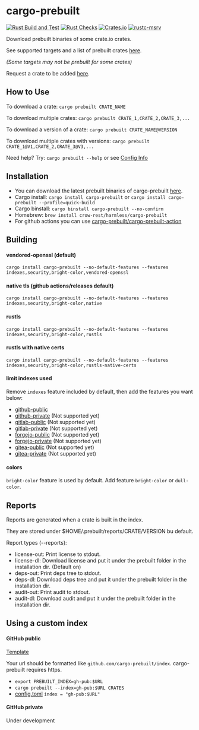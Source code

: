 # cargo-prebuilt

[![Rust Build and Test](https://github.com/cargo-prebuilt/cargo-prebuilt/actions/workflows/build.yml/badge.svg?event=push)](https://github.com/cargo-prebuilt/cargo-prebuilt/actions/workflows/build.yml)
[![Rust Checks](https://github.com/cargo-prebuilt/cargo-prebuilt/actions/workflows/checks.yml/badge.svg?event=push)](https://github.com/cargo-prebuilt/cargo-prebuilt/actions/workflows/checks.yml)
[![Crates.io](https://img.shields.io/crates/v/cargo-prebuilt)](https://crates.io/crates/cargo-prebuilt)
[![rustc-msrv](https://img.shields.io/badge/rustc-1.64%2B-blue?logo=rust)](https://www.rust-lang.org/tools/install)

Download prebuilt binaries of some crate.io crates.

See supported targets and a list of prebuilt crates [here](https://github.com/cargo-prebuilt/index#readme).

*(Some targets may not be prebuilt for some crates)*

Request a crate to be added [here](https://github.com/cargo-prebuilt/index/issues/new?assignees=&labels=add-crate%2C+under-consideration&template=request-crate.md&title=).

## How to Use

To download a crate: ```cargo prebuilt CRATE_NAME```

To download multiple crates: ```cargo prebuilt CRATE_1,CRATE_2,CRATE_3,...```

To download a version of a crate: ```cargo prebuilt CRATE_NAME@VERSION```

To download multiple crates with versions: ```cargo prebuilt CRATE_1@V1,CRATE_2,CRATE_3@V3,...```

Need help? Try: ```cargo prebuilt --help``` or see [Config Info](CONFIG.md)

## Installation

- You can download the latest prebuilt binaries of cargo-prebuilt [here](https://github.com/cargo-prebuilt/cargo-prebuilt/releases/latest).
- Cargo install: ```cargo install cargo-prebuilt``` or ```cargo install cargo-prebuilt --profile=quick-build```
- Cargo binstall: ```cargo binstall cargo-prebuilt --no-confirm```
- Homebrew: ```brew install crow-rest/harmless/cargo-prebuilt```
- For github actions you can use [cargo-prebuilt/cargo-prebuilt-action](https://github.com/cargo-prebuilt/cargo-prebuilt-action)

## Building

#### vendored-openssl (default)
```cargo install cargo-prebuilt --no-default-features --features indexes,security,bright-color,vendored-openssl```

#### native tls (github actions/releases default)
```cargo install cargo-prebuilt --no-default-features --features indexes,security,bright-color,native```

#### rustls
```cargo install cargo-prebuilt --no-default-features --features indexes,security,bright-color,rustls```

#### rustls with native certs
```cargo install cargo-prebuilt --no-default-features --features indexes,security,bright-color,rustls-native-certs```

#### limit indexes used
Remove ```indexes``` feature included by default, then add the features you want below:
- [github-public](#github-public)
- [github-private](#github-private) (Not supported yet)
- [gitlab-public](#gitlab-public) (Not supported yet)
- [gitlab-private](#gitlab-private) (Not supported yet)
- [forgejo-public](#forgejo-public) (Not supported yet)
- [forgejo-private](#forgejo-private) (Not supported yet)
- [gitea-public](#gitea-public) (Not supported yet)
- [gitea-private](#gitea-private) (Not supported yet)

#### colors
```bright-color``` feature is used by default.
Add feature ```bright-color``` or ```dull-color```.

## Reports

Reports are generated when a crate is built in the index.

They are stored under $HOME/.prebuilt/reports/CRATE/VERSION bu default.

Report types (--reports):
- license-out: Print license to stdout.
- license-dl: Download license and put it under the prebuilt folder in the installation dir. (Default on)
- deps-out: Print deps tree to stdout.
- deps-dl: Download deps tree and put it under the prebuilt folder in the installation dir.
- audit-out: Print audit to stdout.
- audit-dl: Download audit and put it under the prebuilt folder in the installation dir.

## Using a custom index

#### GitHub public

[Template](https://github.com/cargo-prebuilt/gh-pub-index)

Your url should be formatted like ```github.com/cargo-prebuilt/index```. cargo-prebuilt requires https.

- ```export PREBUILT_INDEX=gh-pub:$URL```
- ```cargo prebuilt --index=gh-pub:$URL CRATES```
- [config.toml](CONFIG.md) ```index = "gh-pub:$URL"```

#### GitHub private

Under development
